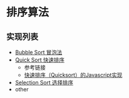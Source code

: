 # 排序算法

## 实现列表
- [Bubble Sort 冒泡法](./BubbleSort.cpp)
- [Quick Sort 快速排序](./QuickSort.cpp)
  - 参考链接
  - [快速排序（Quicksort）的Javascript实现](https://www.ruanyifeng.com/blog/2011/04/quicksort_in_javascript.html)
- [Selection Sort 选择排序](./SelectionSort.cpp)
- other
